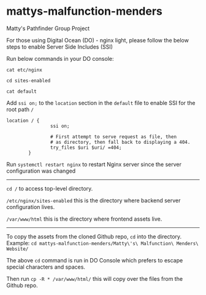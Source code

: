 # mattys-malfunction-menders
Matty's Pathfinder Group Project

For those using Digital Ocean (DO) - nginx light, please follow the below steps to enable Server Side Includes (SSI)

Run below commands in your DO console:

`cat etc/nginx`

`cd sites-enabled`

`cat default`


Add `ssi on;` to the `location` section in the `default` file to enable SSI for the root path `/`


```
location / {
                ssi on;

                # First attempt to serve request as file, then
                # as directory, then fall back to displaying a 404.
                try_files $uri $uri/ =404;
        }
```

Run `systemctl restart nginx` to restart Nginx server since the server configuration was changed

---


`cd /` to access top-level directory.

`/etc/nginx/sites-enabled` this is the directory where backend server configuration lives.

`/var/www/html` this is the directory where frontend assets live.

---

To copy the assets from the cloned Github repo, `cd` into the directory.
Example: `cd mattys-malfunction-menders/Matty\'s\ Malfunction\ Menders\ Website/`

The above `cd` command is run in DO Console which prefers to escape special characters and spaces.

Then run `cp -R * /var/www/html/` this will copy over the files from the Github repo.
